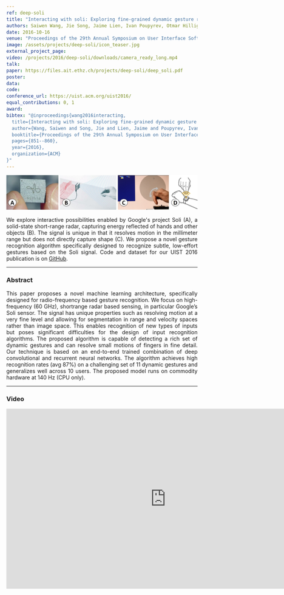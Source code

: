 ```yaml
---
ref: deep-soli
title: "Interacting with soli: Exploring fine-grained dynamic gesture recognition in the radio-frequency spectrum"
authors: Saiwen Wang, Jie Song, Jaime Lien, Ivan Poupyrev, Otmar Hilliges
date: 2016-10-16
venue: "Proceedings of the 29th Annual Symposium on User Interface Software and Technology"
image: /assets/projects/deep-soli/icon_teaser.jpg
external_project_page: 
video: /projects/2016/deep-soli/downloads/camera_ready_long.mp4
talk: 
paper: https://files.ait.ethz.ch/projects/deep-soli/deep_soli.pdf
poster: 
data: 
code: 
conference_url: https://uist.acm.org/uist2016/
equal_contributions: 0, 1
award: 
bibtex: "@inproceedings{wang2016interacting,
  title={Interacting with soli: Exploring fine-grained dynamic gesture recognition in the radio-frequency spectrum},
  author={Wang, Saiwen and Song, Jie and Lien, Jaime and Poupyrev, Ivan and Hilliges, Otmar},
  booktitle={Proceedings of the 29th Annual Symposium on User Interface Software and Technology},
  pages={851--860},
  year={2016},
  organization={ACM}
}"
---
```


<img class="fullcol" src="/assets/projects/deep-soli/Teaser.jpg" alt="Teaser-Picture" />

<p align="justify">
    <span class="figurecap">
We explore interactive possibilities enabled by Google's project Soli (A), a solid-state short-range radar, capturing energy reflected of hands and other objects (B). The signal is unique in that it resolves motion in the millimeter range but does not directly capture shape (C). We propose a novel gesture recognition algorithm specifically designed to recognize subtle, low-effort gestures based on the Soli signal. Code and dataset for our UIST 2016 publication  is on <a class="a-text-ext" href="https://github.com/simonwsw/deep-soli" target="_blank">GitHub</a>.</dd>
</p>
<hr />
        


<h3>Abstract</h3>
<p align="justify">
  This paper proposes a novel machine learning architecture,
  specifically designed for radio-frequency based gesture
  recognition. We focus on high-frequency (60 GHz), shortrange
  radar based sensing, in particular Google’s Soli sensor.
  The signal has unique properties such as resolving motion
  at a very fine level and allowing for segmentation in range
  and velocity spaces rather than image space. This enables
  recognition of new types of inputs but poses significant difficulties
  for the design of input recognition algorithms. The
  proposed algorithm is capable of detecting a rich set of dynamic
  gestures and can resolve small motions of fingers in
  fine detail. Our technique is based on an end-to-end trained
  combination of deep convolutional and recurrent neural networks.
  The algorithm achieves high recognition rates (avg
  87%) on a challenging set of 11 dynamic gestures and generalizes
  well across 10 users. The proposed model runs on
  commodity hardware at 140 Hz (CPU only).
</p>
<hr />
    


<h3>Video</h3>
<div class="video" align="center">
   <iframe width="840" height="474" src="https://www.youtube.com/embed/Gk2B2wu8MZE" frameborder="0" allowfullscreen></iframe>
</div>
    


<!-- <div class="fullcol">
    <h3>System overview</h3>
    <img class="fullcol" src="<?php ait_root_dir();?>projects/2016/puppet/repesentative_img_final.png" alt="Sys-Overview-Picture" />
    <div class="fullcol">
        <p align="left">
            <span class="figurecap">
                 Illustration of our pipeline from input character to fluid tangible animation using an optimized device configuration. The horse has 29 bones, controlled by 8 joints.
            </span>
        </p>
        <hr />
        <br/>
    </div>
</div>-->
